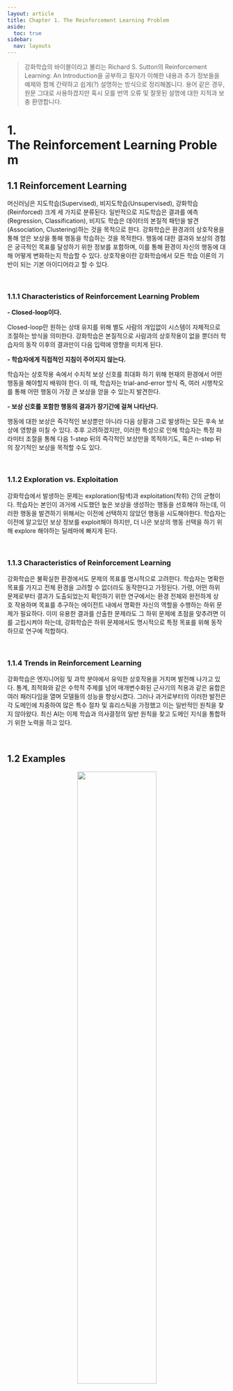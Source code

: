 ```yaml
---
layout: article
title: Chapter 1. The Reinforcement Learning Problem
aside:
  toc: true
sidebar:
  nav: layouts
---
```


> 강화학습의 바이블이라고 불리는 Richard S. Sutton의 Reinforcement Learning: An Introduction을 공부하고 필자가 이해한 내용과 추가 정보들을 예제와 함께 간략하고 쉽게(?) 설명하는 방식으로 정리해봅니다. 용어 같은 경우, 원문 그대로 사용하겠지만 혹시 모를 번역 오류 및 잘못된 설명에 대한 지적과 보충 환영합니다. 

# 1. The Reinforcement Learning Problem

## 1.1 Reinforcement Learning

머신러닝은 지도학습(Supervised), 비지도학습(Unsupervised), 강화학습(Reinforced) 크게 세 가지로 분류된다. 일반적으로 지도학습은 결과를 예측(Regression, Classification), 비지도 학습은 데이터의 본질적 패턴을 발견(Association, Clustering)하는 것을 목적으로 한다. 강화학습은 환경과의 상호작용을 통해 얻은 보상을 통해 행동을 학습하는 것을 목적한다. 행동에 대한 결과와 보상의 경험은 궁극적인 목표를 달성하기 위한 정보를 포함하며, 이를 통해 환경이 자신의 행동에 대해 어떻게 변화하는지 학습할 수 있다. 상호작용이란 강화학습에서 모든 학습 이론의 기반이 되는 기본 아이디어라고 할 수 있다. 

<br/>

### 1.1.1 Characteristics of Reinforcement Learning Problem 

**- Closed-loop이다.** 

Closed-loop란 원하는 상태 유지를 위해 별도 사람의 개입없이 시스템이 자체적으로 조절하는 방식을 의미한다. 강화학습은 본질적으로 사람과의 상호작용이 없을 뿐더러 학습자의 동작 이후의 결과만이 다음 입력에 영향을 미치게 된다. 

**- 학습자에게 직접적인 지침이 주어지지 않는다.** 

학습자는 상호작용 속에서 수치적 보상 신호를 최대화 하기 위해 현재의 환경에서 어떤 행동을 해야할지 배워야 한다. 이 때, 학습자는 trial-and-error 방식 즉, 여러 시행착오를 통해 어떤 행동이 가장 큰 보상을 얻을 수 있는지 발견한다.

**- 보상 신호를 포함한 행동의 결과가 장기간에 걸쳐 나타난다.** 

행동에 대한 보상은 즉각적인 보상뿐만 아니라 다음 상황과 그로 발생하는 모든 후속 보상에 영향을 미칠 수 있다. 추후 고려하겠지만, 이러한 특성으로 인해 학습자는 특정 파라미터 조절을 통해 다음 1-step 뒤의 즉각적인 보상만을 목적하기도, 혹은 n-step 뒤의 장기적인 보상을 목적할 수도 있다. 

<br/>

### 1.1.2 Exploration vs. Exploitation

강화학습에서 발생하는 문제는 exploration(탐색)과 exploitation(착취) 간의 균형이다. 학습자는 본인이 과거에 시도했던 높은 보상을 생성하는 행동을 선호해야 하는데, 이러한 행동을 발견하기 위해서는 이전에 선택하지 않았던 행동을 시도해야한다. 학습자는 이전에 알고있던 보상 정보를 exploit해야 하지만, 더 나은 보상의 행동 선택을 하기 위해 explore 해야하는 딜레마에 빠지게 된다. 

<br/>

### 1.1.3 Characteristics of Reinforcement Learning

강화학습은 불확실한 환경에서도 문제의 목표를 명시적으로 고려한다. 학습자는 명확한 목표를 가지고 전체 환경을 고려할 수 없더라도 동작한다고 가정된다. 가령, 어떤 하위 문제로부터 결과가 도출되었는지 확인하기 위한 연구에서는 환경 전체와 완전하게 상호 작용하며 목표를 추구하는 에이전트 내에서 명확한 자신의 역할을 수행하는 하위 문제가 필요하다. 이미 유용한 결과를 산출한 문제라도 그 하위 문제에 초점을 맞추려면 이를 고립시켜야 하는데, 강화학습은 하위 문제에서도 명시적으로 특정 목표를 위해 동작하므로 연구에 적합하다. 

<br/>

### 1.1.4 Trends in Reinforcement Learning

강화학습은 엔지니어링 및 과학 분야에서 유익한 상호작용을 거치며 발전해 나가고 있다. 통계, 최적화와 같은 수학적 주제를 넘어 매개변수화된 근사기의 적용과 같은 융합은 여러 패러다임을 열며 모델들의 성능을 향상시켰다. 그러나 과거로부터의 이러한 발전은 각 도메인에 치중하여 많은 특수 절차 및 휴리스틱을 가정했고 이는 일반적인 원칙을 찾지 않아왔다. 최신 AI는 이제 학습과 의사결정의 일반 원칙을 찾고 도메인 지식을 통합하기 위한 노력을 하고 있다. 

<br/>

## 1.2 Examples


<center><img src="" width="60%" height="60%"></center>
<center><span style="font-size:80%">https://opentutorials.org/course/4548/28949</span> </center>


인간은 운동, 게임, 일 등 어떤 행동을 하던간에 반복적으로 수행하고 경험할수록 수행능력이과 판단력이 향상된다. 다음의 예제는 게이머가 게임을 하는 상황을 보여준다. 게이머는 현재의 화면을 보고 상태(환경)과 상/벌(보상)을 관찰한다. 해당 관찰의 내용을 통해 우리의 뇌는 더 높은 보상을 얻을 수 있도록 판단을 하게되고 행동으로 옮겨지게 된다. 그로 인해 게임의 상황은 게이머가 수행한 행동으로 인해 변하게 되고 우리는 다시 바뀐 환경을 관찰하고 다음 행동을 선택하는 과정을 반복하면서 학습한다. 

이러한 과정은 모두 능동적인 의사 결정과 학습자와 환경과의 상호 작용을 포함하며, 학습자는 환경에 대한 불확실성에도 불구하고 목표를 달성하려고 한다. 학습자와 환경이라는 단어에 의해 고정관념을 가진 경우가 있는데, 학습자는 반드시 전체 로봇이나 유기체가 아닌 그 하위 집합일수도, 환경은 외부가 아닌 내부일 수도 있는 추상적인 개념이므로 주의해야 한다. 

목표를 향한 올바른 행동 선택에는 간접적이고 지연된 결과를 고려해야 하고 환경의 미래 상태에 영향을 미치므로 이는 완전히 예측할 수 없기 때문에 많은 정보 획득을 위해서 잦은 환경 모니터링과 그에 따른 적절한 대응이 필요하다. 결과적으로, 행동 선택과 환경과의 반복적 상호작용으로 얻은 경험을 사용하여 학습자는 시간이 지남에 따라 학습하게 된다. 학습자가 관찰할 수 있는 것을 기반으로 목표를 향한 진행 상황을 판단할 수 있다는 점에서 명시적인 목표가 포함된다. 

<br/>

## 1.3 Elements of Reinforcement Learning

기본적인 강화학습에서 사용되는 네가지 요소에 대해 개념적으로 짚어본다. 이제부터는 이해를 돕기 위해 학습자라고 불렀던 학습 주체를 agent로, 환경을 env로 표현하겠다. state는 현재로써는 agent 시점에서 관찰된 env 혹은 situation으로 이해하면 된다. 강화학습의 최종 목표는 주어진 요소들을 사용하여 action을 수행했을 때의 장기적 관점에서의 보상을 최대화할 수 있도록 agent를 학습시키는 것이다. 

<br/>

**- policy: agent's behavior function; mapping from state to action.**

agent가 행동하는 방식을 정의하며, state에서 취해야 할 action으로의 매핑이다. policy는 단순한 function이나 table일수도 혹은 매우 큰 계산이 요구되는 black-box function일 수도 있다. 일반적으로 stochastic하지만 deterministic한 경우도 존재한다. 

<br/>

**- reward: immediate(short-term) scalar feedback signal.**

강화학습 문제의 목표를 구성하며 즉각적인 의미에서의 보상을 정의한다. 각 time-step에서 env는 policy에 따라 action을 수행한 agent에게 scalar number인 reward를 보내면 해당 action의 바람직함을 판단할 수 있다. reward는 일반적으로 수행한 action과 state에 따른 stochastic function일 수 있다. 

<br/>

**- value function: expected cumulative(long-term) reward from state.**

강화학습 문제의 최대화 하려는 궁극적인 목표이며 장기적인 의미에서의 가치를 정의한다. agent가 해당 state에서 시작하여 미래에 누적될 것으로 예상되는 총 expected cumulative reward; 즉 현 state에서의 총 reward 예측값을 의미하며 장기적인 바람직함을 의미한다. Bellman equation과 함께 언급하겠지만 value function은 결국 일련의 reward summation의 expectation으로 표현되며 시작되는 state가 다르면 값이 달라질 수 있다. 결과적으로 우리는 action의 단기적관점의 reward 보다는 장기적 관점에서의 value function을 통해 가치판단을 하게 된다. 

<br/>

**- model: duplication of env which generate the next state and reward.**

실제 env의 동작을 모방하거나 일반적으로 환경이 동작하는 방식에 대한 추론을 가능하게 한다. 예를 들어, state와 action이 주어지면 model을 통해 결과로 나타나는 next state와 reward를 예측할 수 있다. model은 추후 model-based method에서 언급될 planning에 사용되며 실제 상호작용 없이도 미래 상황을 고려하여 action을 선택할 수 있다. 

<br/>

<center><img src="" width="60%" height="60%"></center>
<center><span style="font-size:80%">https://opentutorials.org/course/4548/28949</span> </center>

위에서 보았던 예제를 새롭게 정의된 단어들로 표현했다; 게임 → 환경(env), 게이머 → 학습자(agent), 게임화면 → 상태(state), 게이머의 조작 → 행동(action), 상과 벌 → 보상(reward), 게이머의 판단력 → 정책(policy). agent는 env로부터 state와 reward를 얻게되고 policy는 그에 대한 매핑으로 action을 선택한다. action에 따라 env가 바뀌게 되고 또 다시 state와 reward를 관찰하는 과정을 반복하는 과정에서 policy가 학습하고 value function을 최대화 하는 action을 선택하게 된다. 

## 1.4 Limitations and Scope

최대화하려는 요소인 value function을 사용해야만 문제를 해결할 수 있는 것은 아니다. 강화학습 문제에 이를 사용하지 않는 genetic programming, genetic algorithms, simulated annealing와 같은 evolutionary 방법들 또한 존재한다. 이러한 방식들 또한 env의 특색에 맞게 강점이 존재하나 강화학습 문제의 유용한 구조를 일반적으로 무시하므로 인해 강화학습 방법에는 포함시키지 않는다. 

value function을 사용하지는 않지만 evolutionary 방법에는 속하지 않는, agent가 또 다른 estimate를 생성하는 policy gradient method는 포함된다. optimization는 강화학습과 동일하게 reward를 최대화하는 목표를 가지고 있으나, 강화학습에서는 agent가 받는 보상의 양을 늘리려고 매 env마다 노력하고 최대값이 존재하더라도 달성하지 못할 수도 있다는 차이점이 존재한다. 즉, optimization은 optimality와 같다고 볼 수 없다.  

<br/>

## 1.5 Summary

강화학습은 모범적인 감독이나 완전한 model에 의존하지 않고, agent가 env와의 직접적인 상호작용을 통해 학습하며 expected cumulative reward를 최대화 하는 것을 목적으로 하는 머신러닝 방법이다. 강화학습은 state, action, reward 측면에서 agent와 env 간의 상호작용을 정의하는 프레임워크를 사용하고 이는 인공지능 문제의 필수 기능을 나타낸다. 이는 원인과 결과에 대한 감각, 불확실성과 비결정론에 대한 감각, 명확한 목표의 존재와 같은 특징을 내포한다. 앞으로 더 구체적으로 공부하게 될 value function은 강화학습 방법의 핵심으로, policy 학습을 위해 매우 중요하게 사용될 것이다.
